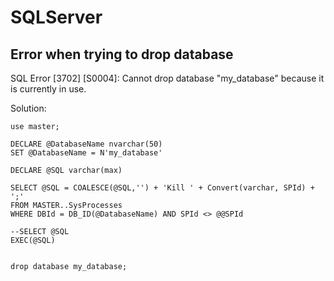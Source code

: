 # SQLServer

## Error when trying to drop database

SQL Error \[3702\] \[S0004\]: Cannot drop database "my\_database" because it is currently in use.

Solution:

```text
use master;

DECLARE @DatabaseName nvarchar(50)
SET @DatabaseName = N'my_database'

DECLARE @SQL varchar(max)

SELECT @SQL = COALESCE(@SQL,'') + 'Kill ' + Convert(varchar, SPId) + ';'
FROM MASTER..SysProcesses
WHERE DBId = DB_ID(@DatabaseName) AND SPId <> @@SPId

--SELECT @SQL 
EXEC(@SQL)


drop database my_database;
```

